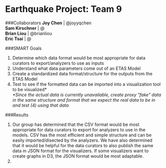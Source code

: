 Earthquake Project: Team 9
=============================
###Collaborators
<b>Joy Chen</b> | @joyyqchen<br>
<b>Sam Kirschner</b> | @<br>
<b>Brian Liou</b> | @brianliou<br>
<b>Eric Tsai</b> | @<br>

###SMART Goals
1. Determine which data format would be most appropriate for data curators to export/analyzers to use as inputs
2. Understand what data parameters come out of an ETAS Model
3. Create a standardized data format/structure for the outputs from the ETAS Model
4. Test to see if the formatted data can be imported into a visualization tool to be visualized* <br>
<i>*Since the actual data is currently unavailable, create proxy "fake" data in the same structure and format that we expect the real data to be in and test (4) using that data</i>

###Results
1. Our group has determined that the CSV format would be most appropriate for data curators to export for analyzers to use in the models. CSV has the most efficient and simple structure and can be easily imported/disected by the analyzers. We have also determined that it would be helpful for the data curators to also publish the same data in JSON format for the visualizers. If some visualizers want to create graphs in D3, the JSON format would be most adaptable.
2. 
